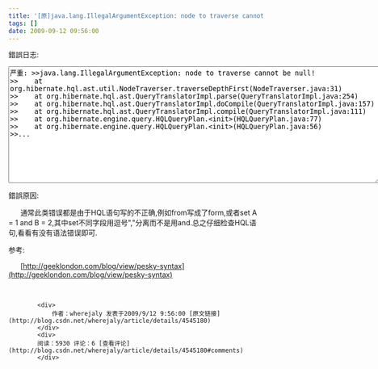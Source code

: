 ```yaml
---
title: '[原]java.lang.IllegalArgumentException: node to traverse cannot be null!'
tags: []
date: 2009-09-12 09:56:00
---
```


錯誤日志:

<!-- more -->

<textarea cols="89" rows="15" name="code" class="java">严重: &gt;&gt;java.lang.IllegalArgumentException: node to traverse cannot be null!
&gt;&gt;	at org.hibernate.hql.ast.util.NodeTraverser.traverseDepthFirst(NodeTraverser.java:31)
&gt;&gt;	at org.hibernate.hql.ast.QueryTranslatorImpl.parse(QueryTranslatorImpl.java:254)
&gt;&gt;	at org.hibernate.hql.ast.QueryTranslatorImpl.doCompile(QueryTranslatorImpl.java:157)
&gt;&gt;	at org.hibernate.hql.ast.QueryTranslatorImpl.compile(QueryTranslatorImpl.java:111)
&gt;&gt;	at org.hibernate.engine.query.HQLQueryPlan.&lt;init&gt;(HQLQueryPlan.java:77)
&gt;&gt;	at org.hibernate.engine.query.HQLQueryPlan.&lt;init&gt;(HQLQueryPlan.java:56)
&gt;&gt;...</textarea> 

錯誤原因:

&nbsp;&nbsp;&nbsp;&nbsp;&nbsp; 通常此类错误都是由于HQL语句写的不正确,例如from写成了form,或者set A = 1 and B = 2,其中set不同字段用逗号","分离而不是用and.总之仔细检查HQL语句,看看有没有语法错误即可.

参考:

&nbsp;&nbsp;&nbsp;&nbsp;&nbsp; [http://geeklondon.com/blog/view/pesky-syntax](http://geeklondon.com/blog/view/pesky-syntax)

&nbsp;&nbsp;&nbsp;&nbsp;&nbsp; 

            <div>
                作者：wherejaly 发表于2009/9/12 9:56:00 [原文链接](http://blog.csdn.net/wherejaly/article/details/4545180)
            </div>
            <div>
            阅读：5930 评论：6 [查看评论](http://blog.csdn.net/wherejaly/article/details/4545180#comments)
            </div>